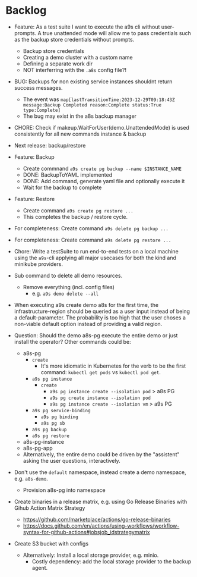 # Backlog

* Feature: As a test suite I want to execute the a9s cli without user-prompts. A true unattended mode will allow me to pass credentials such as the backup store credentials without prompts.
    * Backup store credentials
    * Creating a demo cluster with a custom name
    * Defining a separate work dir
    * NOT interferring with the `.a8s` config file?!

* BUG: Backups for non existing service instances shouldnt return success messages.
    * The event was `map[lastTransitionTime:2023-12-29T09:18:43Z message:Backup Completed reason:Complete status:True type:Complete]`
    * The bug may exist in the a8s backup manager

* CHORE: Check if makeup.WaitForUser(demo.UnattendedMode) is used consistently for all new commands instance & backup

* Next release: backup/restore
* Feature: Backup
    * Create commnand `a9s create pg backup --name $INSTANCE_NAME`
    * DONE: BackupToYAML implemented
    * DONE: Add command, generate yaml file and optionally execute it
    * Wait for the backup to complete
* Feature: Restore
    * Create command `a9s create pg restore ...`
    * This completes the backup / restore cycle.

* For completeness: Create command `a9s delete pg backup ...`
* For completeness: Create command `a9s delete pg restore ...`

* Chore: Write a testSuite to run end-to-end tests on a local machine using the `a9s`-cli applying all major usecases for both the kind and minikube providers.

* Sub command to delete all demo resources.
    * Remove everything (incl. config files)
        * e.g. `a9s demo delete --all`

* When executing a9s create demo a8s for the first time, the infrastructure-region should be queried as a user input instead of being a default-parameter. The probability is too high that the user choses a non-viable default option instead of providing a valid region.

* Question: Should the demo a8s-pg execute the entire demo or just install the operator? Other commands could be: 
    * a8s-pg 
        * `create`
            * It's more idiomatic in Kubernetes for the verb to be the first command: `kubectl get pods` vs `kubectl pod get`.
        * `a9s pg instance`
            * `create`
                * `a9s pg instance create --isolation pod` > a8s PG
                * `a9s pg create instance --isolation pod`
                * `a9s pg instance create --isolation vm` > a9s PG
        * `a9s pg service-binding`
            * `a9s pg binding` 
            * `a9s pg sb`
        * `a9s pg backup`
        * `a9s pg restore`
    * a8s-pg-instance 
    * a8s-pg-app
    * Alternatively, the entire demo could be driven by the "assistent" asking the user questions, interactively.


* Don't use the `default` namespace, instead create a demo namespace, e.g. `a8s-demo`.
    * Provision a8s-pg into namespace

* Create binaries in a release matrix, e.g. using Go Release Binaries with Gihub Action Matrix Strategy
    * https://github.com/marketplace/actions/go-release-binaries
    * https://docs.github.com/en/actions/using-workflows/workflow-syntax-for-github-actions#jobsjob_idstrategymatrix

* Create S3 bucket with configs
    * Alternatively: Install a local storage provider, e.g. minio.
        * Costly dependency: add the local storage provider to the backup agent.
